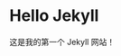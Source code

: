 <!--
 * @Author: 熙 W 330578304@qq.com
 * @Date: 2025-09-15 10:01:52
 * @LastEditors: 熙 W 330578304@qq.com
 * @LastEditTime: 2025-09-15 10:02:04
 * @FilePath: /averyhome.github.io/index.md
 * @Description: 这是默认设置,请设置`customMade`, 打开koroFileHeader查看配置 进行设置: https://github.com/OBKoro1/koro1FileHeader/wiki/%E9%85%8D%E7%BD%AE
-->

# Hello Jekyll

这是我的第一个 Jekyll 网站！
